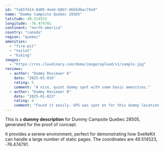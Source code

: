 ```yaml
---
id: "fa65f414-8d05-4ee6-b0b7-d6b5dbac74e9"
name: "Dummy Campsite Quebec 28505"
latitude: 49.514523
longitude: -76.474791
continent: "north-america"
country: "canada"
region: "quebec"
amenities:
  - "fire-pit"
  - "toilet"
  - "hiking"
images:
  - "https://res.cloudinary.com/demo/image/upload/v1/sample.jpg"
reviews:
  - author: "Dummy Reviewer A"
    date: "2025-01-016"
    rating: 5
    comment: "A nice, quiet dummy spot with some basic amenities."
  - author: "Dummy Reviewer B"
    date: "2025-01-023"
    rating: 4
    comment: "Found it easily. GPS was spot on for this dummy location."
---
```


This is a **dummy description** for Dummy Campsite Quebec 28505, generated for the proof of concept.

It provides a serene environment, perfect for demonstrating how SvelteKit can handle a large number of static pages. The coordinates are 49.514523, -76.474791.
